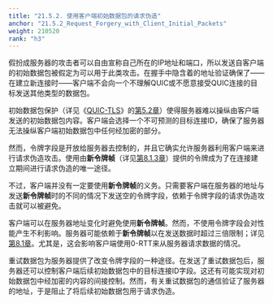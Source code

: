 ```yaml
---
title: "21.5.2. 使用客户端初始数据包的请求伪造"
anchor: "21.5.2_Request_Forgery_with_Client_Initial_Packets"
weight: 210520
rank: "h3"
---
```


假扮成服务器的攻击者可以自由宣称自己所在的IP地址和端口，所以发送自客户端的初始数据包被假定为可以用于此类攻击。在握手中隐含着的地址验证确保了——在建立新连接时——客户端不会向一个不理解QUIC或不愿意接受QUIC连接的目标发送其他类型的数据包。

初始数据包保护（详见《[QUIC-TLS]()》的[第5.2章]()）使得服务器难以操纵由客户端发送的初始数据包内容。客户端会选择一个不可预测的目标连接ID，确保了服务器无法操纵客户端初始数据包中任何经加密的部分。

然而，令牌字段是开放给服务器去控制的，并且它确实允许服务器利用客户端来进行请求伪造攻击。使用由**新令牌帧**（详见[第8.1.3章]()）提供的令牌成为了在连接建立期间进行请求伪造的唯一途径。

不过，客户端并没有一定要使用**新令牌帧**的义务。只需要客户端在服务器的地址与发送**新令牌帧**时的不同的情况下发送空的令牌字段，依赖于令牌字段的请求伪造攻击就可以被避免。

客户端可以在服务器地址变化时避免使用**新令牌帧**。然而，不使用令牌字段会对性能产生不利影响。服务器可能依赖于**新令牌帧**以在发送数据时超过三倍限制；详见[第8.1章]()。尤其是，这会影响客户端使用0-RTT来从服务器请求数据的情况。

重试数据包为服务器提供了改变令牌字段的一种途径。在发送了重试数据包后，服务器还可以控制客户端后续初始数据包中的目标连接ID字段。这还有可能实现对初始数据包中经加密的内容的间接控制。然而，有关重试数据包的通信验证了服务器的地址，于是阻止了将后续初始数据包用于请求伪造。
